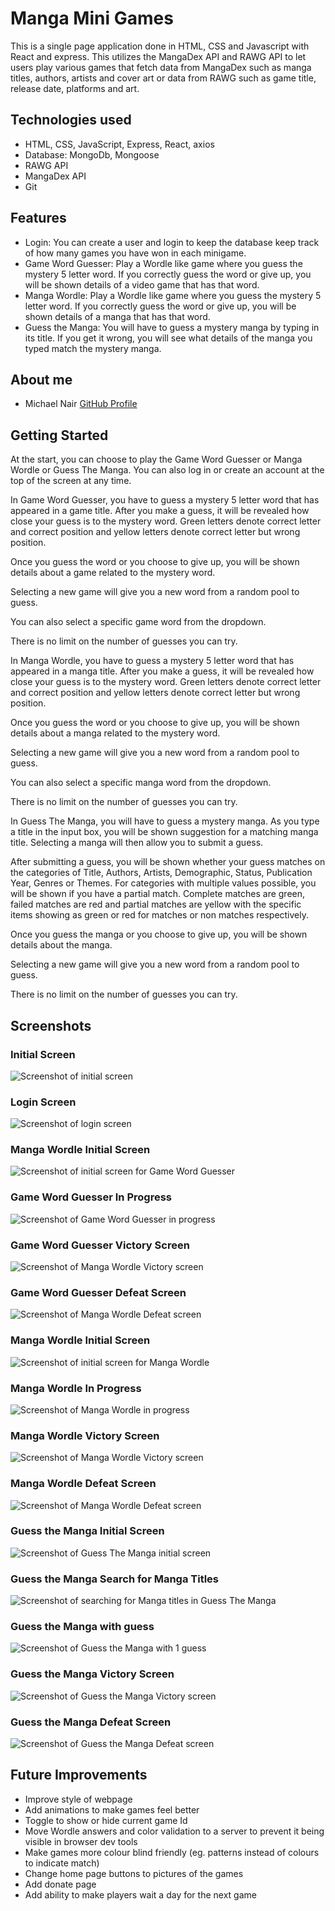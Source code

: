 # Manga Mini Games

This is a single page application done in HTML, CSS and Javascript with React and express. This utilizes the MangaDex API and RAWG API to let users play various games that fetch data from MangaDex such as manga titles, authors, artists and cover art or data from RAWG such as game title, release date, platforms and art.

## Technologies used

* HTML, CSS, JavaScript, Express, React, axios
* Database: MongoDb, Mongoose
* RAWG API
* MangaDex API
* Git

## Features

* Login: You can create a user and login to keep the database keep track of how many games you have won in each minigame.
* Game Word Guesser: Play a Wordle like game where you guess the mystery 5 letter word. If you correctly guess the word or give up, you will be shown details of a video game that has that word.
* Manga Wordle: Play a Wordle like game where you guess the mystery 5 letter word. If you correctly guess the word or give up, you will be shown details of a manga that has that word.
* Guess the Manga: You will have to guess a mystery manga by typing in its title. If you get it wrong, you will see what details of the manga you typed match the mystery manga.


## About me

- Michael Nair [GitHub Profile](https://github.com/MichaelPNair)

## Getting Started

At the start, you can choose to play the Game Word Guesser or Manga Wordle or Guess The Manga. You can also log in or create an account at the top of the screen at any time.

In Game Word Guesser, you have to guess a mystery 5 letter word that has appeared in a game title. After you make a guess, it will be revealed how close your guess is to the mystery word. Green letters denote correct letter and correct position and yellow letters denote correct letter but wrong position.

Once you guess the word or you choose to give up, you will be shown details about a game related to the mystery word.

Selecting a new game will give you a new word from a random pool to guess.

You can also select a specific game word from the dropdown.

There is no limit on the number of guesses you can try.

In Manga Wordle, you have to guess a mystery 5 letter word that has appeared in a manga title. After you make a guess, it will be revealed how close your guess is to the mystery word. Green letters denote correct letter and correct position and yellow letters denote correct letter but wrong position.

Once you guess the word or you choose to give up, you will be shown details about a manga related to the mystery word.

Selecting a new game will give you a new word from a random pool to guess.

You can also select a specific manga word from the dropdown.

There is no limit on the number of guesses you can try.

In Guess The Manga, you will have to guess a mystery manga. As you type a title in the input box, you will be shown suggestion for a matching manga title. Selecting a manga will then allow you to submit a guess.

After submitting a guess, you will be shown whether your guess matches on the categories of Title, Authors, Artists, Demographic, Status, Publication Year, Genres or Themes. For categories with multiple values possible, you will be shown if you have a partial match. Complete matches are green, failed matches are red and partial matches are yellow with the specific items showing as green or red for matches or non matches respectively.

Once you guess the manga or you choose to give up, you will be shown details about the manga.

Selecting a new game will give you a new word from a random pool to guess.

There is no limit on the number of guesses you can try.




## Screenshots
### Initial Screen
![Screenshot of initial screen](/Screenshots/InitialScreen.png)

### Login Screen
![Screenshot of login screen](/Screenshots/LoginScreen.png)

### Manga Wordle Initial Screen
![Screenshot of initial screen for Game Word Guesser](/Screenshots/GameWordleInitial.png)

### Game Word Guesser In Progress
![Screenshot of Game Word Guesser in progress](/Screenshots/GameWordleExample.png)

### Game Word Guesser Victory Screen
![Screenshot of Manga Wordle Victory screen](/Screenshots/GameWordleVictory.png)

### Game Word Guesser Defeat Screen
![Screenshot of Manga Wordle Defeat screen](/Screenshots/GameWordleGiveUp.png)

### Manga Wordle Initial Screen
![Screenshot of initial screen for Manga Wordle](/Screenshots/MangaWordleInitial.png)

### Manga Wordle In Progress
![Screenshot of Manga Wordle in progress](/Screenshots/MangaWordleProgress.png)

### Manga Wordle Victory Screen
![Screenshot of Manga Wordle Victory screen](/Screenshots/MangaWordleVictory.png)

### Manga Wordle Defeat Screen
![Screenshot of Manga Wordle Defeat screen](/Screenshots/MangaWordleGiveUp.png)

### Guess the Manga Initial Screen
![Screenshot of Guess The Manga initial screen](/Screenshots/GuessTheMangaInitial.png)

### Guess the Manga Search for Manga Titles
![Screenshot of searching for Manga titles in Guess The Manga](/Screenshots/GuessTheMangaSearch.png)

### Guess the Manga with guess
![Screenshot of Guess the Manga with 1 guess](/Screenshots/GuessTheMangaGuess.png)

### Guess the Manga Victory Screen
![Screenshot of Guess the Manga Victory screen](/Screenshots/GuessTheMangaVictory.png)

### Guess the Manga Defeat Screen
![Screenshot of Guess the Manga Defeat screen](/Screenshots/GuessTheMangaGiveUp.png)



## Future Improvements

* Improve style of webpage
* Add animations to make games feel better
* Toggle to show or hide current game Id
* Move Wordle answers and color validation to a server to prevent it being visible in browser dev tools
* Make games more colour blind friendly (eg. patterns instead of colours to indicate match)
* Change home page buttons to pictures of the games
* Add donate page
* Add ability to make players wait a day for the next game
